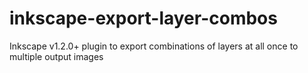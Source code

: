 # inkscape-export-layer-combos
Inkscape v1.2.0+ plugin to export combinations of layers at all once to multiple output images
